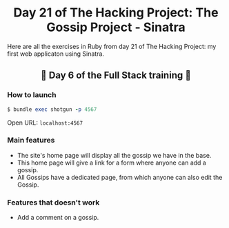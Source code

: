 <h1 align="center">Day 21 of The Hacking Project: The Gossip Project - Sinatra</h1>

Here are all the exercises in Ruby from day 21 of The Hacking Project: my first web applicaton using Sinatra.

<h2 align="center">🎉 Day 6 of the Full Stack training 🎉</h2>

### How to launch ###

```ruby
$ bundle exec shotgun -p 4567  
```
Open URL: `localhost:4567`

### Main features ###

* The site's home page will display all the gossip we have in the base.
* This home page will give a link for a form where anyone can add a gossip.
* All Gossips have a dedicated page, from which anyone can also edit the Gossip.

### Features that doesn't work ###

* Add a comment on a gossip.